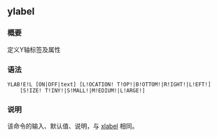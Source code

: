 ## ylabel 

### 概要

定义Y轴标签及属性

### 语法

``` {.bash}
YLAB!E!L [ON|OFF|text] [L!OCATION! T!OP!|B!OTTOM!|R!IGHT!|L!EFT!]
    [S!IZE! T!INY!|S!MALL!|M!EDIUM!|L!ARGE!]
```

### 说明

该命令的输入、默认值、说明，与 [xlabel](/commands/xlabel.md) 相同。
